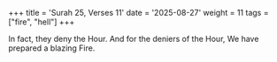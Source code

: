 +++
title = 'Surah 25, Verses 11'
date = '2025-08-27'
weight = 11
tags = ["fire", "hell"]
+++

In fact, they deny the Hour. And for the deniers of the Hour, We have prepared a blazing Fire.